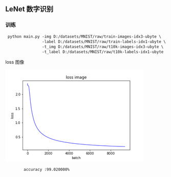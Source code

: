 ## LeNet 数字识别

###  训练

```
 python main.py -img D:/datasets/MNIST/raw/train-images-idx3-ubyte \
                -label D:/datasets/MNIST/raw/train-labels-idx1-ubyte \
                -t_img D:/datasets/MNIST/raw/t10k-images-idx3-ubyte \
                -t_label D:/datasets/MNIST/raw/t10k-labels-idx1-ubyte 
```

loss 图像

![图片失效](./img/loss.png)

            accuracy :99.020000%








